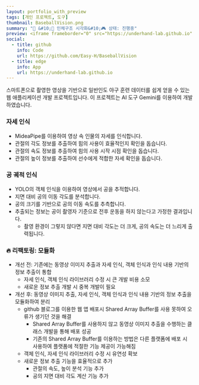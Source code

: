 ```yaml
---
layout: portfolio_with_preview
tags: [개인 프로젝트, 도구]
thumbnail: BaseballVision.png
summary: "🔧 &#10;🌟 인체구조 시각화&#10;🎮 상태: 진행중"
preview: <iframe frameborder="0" src="https://underhand-lab.github.io" allowfullscreen="" width="300" height="500"></iframe>
social:
  - title: github
    info: Code
    url: https://github.com/Easy-H/BaseballVision
  - title: edge
    info: App
    url: https://underhand-lab.github.io
---
```


<!-- card:💡 프로젝트 개요 -->

스마트폰으로 촬영한 영상을 기반으로 일반인도 야구 훈련 데이터를 쉽게 얻을 수 있는 웹 애플리케이션 개발 프로젝트입니다. 이 프로젝트는 AI 도구 Gemini를 이용하여 개발하였습니다.

<!-- card: 🔧 기능 (Developments) -->

### 자세 인식
- MideaPipe를 이용하여 영상 속 인물의 자세를 인식합니다.
- 관절의 각도 정보를 추출하여 힘의 사용이 효율적인지 확인을 돕습니다. 
- 관절의 속도 정보를 추출하여 힘의 사용 시작 시점 확인을 돕습니다.
- 관절의 높이 정보를 추출하여 선수에게 적합한 자세 확인을 돕습니다.

<!-- card: 🔧 기능 (Developments) -->
### 공 궤적 인식
- YOLO의 객체 인식을 이용하여 영상에서 공을 추적합니다.
- 지면 대비 공의 이동 각도를 분석합니다.
- 공의 크기를 기반으로 공의 이동 속도를 추측합니다.
- 추출되는 정보는 공이 촬영자 기준으로 전후 운동을 하지 않는다고 가정한 결과입니다.
	- 촬영 환경이 그렇지 않다면 지면 대비 각도는 더 크게, 공의 속도는 더 느리게 출력됩니다.

<!-- card: 🛠️ 기여 -->

### 🔥 리팩토링: 모듈화
- 개선 전: 기존에는 동영상 이미지 추출과 자세 인식, 객체 인식과 인식 내용 기반의 정보 추출이 통합
	- 자세 인식, 객체 인식 라이브러리 수정 시 큰 개발 비용 소모
	- 새로운 정보 추출 개발 시 중복 개발이 필요
- 개선 후: 동영상 이미지 추출, 자세 인식, 객체 인식과 인식 내용 기반의 정보 추출을 모듈화하여 분리
	- github 블로그를 이용한 웹 앱 배포시 Shared Array Buffer를 사용 못하여 오류가 생기던 것을 해결
		- Shared Array Buffer를 사용하지 않고 동영상 이미지 추출을 수행하는 클래스 개발을 통해 배포 성공
		- 기존의 Shared Array Buffer를 이용하는 방법은 다른 플랫폼에 배포 시 사용하여 플랫폼에 적절한 기능 제공이 가능해짐
	- 객체 인식, 자세 인식 라이브러리 수정 시 유연성 확보
	- 새로운 정보 추출 기능을 효율적으로 추가
		- 관절의 속도, 높이 분석 기능 추가
		- 공의 지면 대비 각도 계산 기능 추가